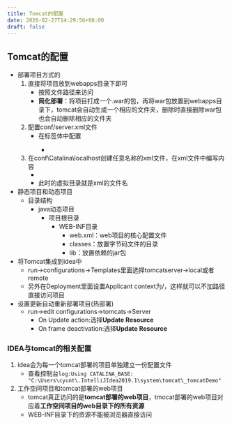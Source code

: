 ```yaml
---
title: Tomcat的配置
date: 2020-02-27T14:29:56+08:00
draft: false
---
```


## Tomcat的配置

- 部署项目方式的
  1. 直接将项目放到webapps目录下即可
     - 按照文件路径来访问
     - **简化部署**：将项目打成一个.war的包，再将war包放置到webapps目录下，tomcat会自动生成一个相应的文件夹，删除时直接删除war包也会自动删除相应的文件夹
  2. 配置conf/server.xml文件
     - 在<Host>标签体中配置
       - <Context docBase="项目存放的路径" path="虚拟路径名称">
  3. 在conf\Catalina\localhost创建任意名称的xml文件，在xml文件中编写内容
     - <Context docBase="项目路径">
     - 此时的虚拟目录就是xml的文件名
- 静态项目和动态项目
  - 目录结构
    - java动态项目
      - 项目根目录
        - WEB-INF目录
          - web.xml：web项目的核心配置文件
          - classes：放置字节码文件的目录
          - lib：放置依赖的jar包
- 将Tomcat集成到idea中
  - run->configurations->Templates里面选择tomcatserver->local或者remote
  - 另外在Deployment里面设置Applicant context为/，这样就可以不加路径直接访问项目
- 设置更新自动重新部署项目(热部署)
  - run->edit configurations->tomcats->Server
    - On Update action:选择**Update Resource**
    - On frame deactivation:选择**Update Resource**

### IDEA与tomcat的相关配置

1. idea会为每一个tomcat部署的项目单独建立一份配置文件
   - 查看控制台`log:Using CATALINA_BASE:   "C:\Users\cyunt\.IntelliJIdea2019.1\system\tomcat\_tomcatDemo"`
2. 工作空间项目和tomcat部署的web项目
   - tomcat真正访问的是**tomcat部署的web项目**，tmocat部署的web项目对应着**工作空间项目的web目录下的所有资源**
   - WEB-INF目录下的资源不能被浏览器直接访问